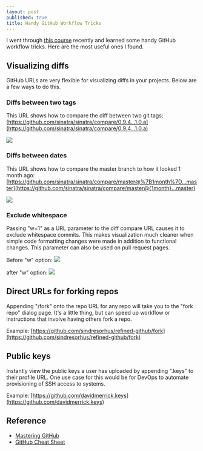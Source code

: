 ```yaml
---
layout: post
published: true
title: Handy GitHub Workflow Tricks
---
```

I went through [this course](https://www.safaribooksonline.com/library/view/mastering-github/9781771376082/) recently and learned some handy GitHub workflow tricks. Here are the most useful ones I found.

## Visualizing diffs

GitHub URLs are very flexible for visualizing diffs in your projects. Below are a few ways to do this.

### Diffs between two tags

This URL shows how to compare the diff between two git tags: [https://github.com/sinatra/sinatra/compare/0.9.4...1.0.a](https://github.com/sinatra/sinatra/compare/0.9.4...1.0.a)

![]({{site.cdn_path}}/2017/08/25/diff_tags.jpg)

### Diffs between dates

This URL shows how to compare the master branch to how it looked 1 month ago: [https://github.com/sinatra/sinatra/compare/master@%7B1month%7D...master](https://github.com/sinatra/sinatra/compare/master@{1month}...master)

![]({{site.cdn_path}}/2017/08/25/diff_dates.jpg)

### Exclude whitespace

Passing "w=1" as a URL parameter to the diff compare URL causes it to exclude whitespace commits. This makes visualization much cleaner when simple code formatting changes were made in addition to functional changes. This parameter can also be used on pull request pages.

Before "w" option:
![]({{site.cdn_path}}/2017/08/25/before_-w.png)

after "w" option:
![]({{site.cdn_path}}/2017/08/25/after_-w.png)

## Direct URLs for forking repos

Appending "/fork" onto the repo URL for any repo will take you to the "fork repo" dialog page. It's a little thing, but can speed up workflow or instructions that involve having others fork a repo.

Example: [https://github.com/sindresorhus/refined-github/fork](https://github.com/sindresorhus/refined-github/fork)

## Public keys

Instantly view the public keys a user has uploaded by appending ".keys" to their profile URL. One use case for this would be for DevOps to automate provisioning of SSH access to systems.

Example: [https://github.com/davidmerrick.keys](https://github.com/davidmerrick.keys)

## Reference

* [Mastering GitHub](https://www.safaribooksonline.com/library/view/mastering-github/9781771376082/)
* [GitHub Cheat Sheet](https://github.com/tiimgreen/github-cheat-sheet)
